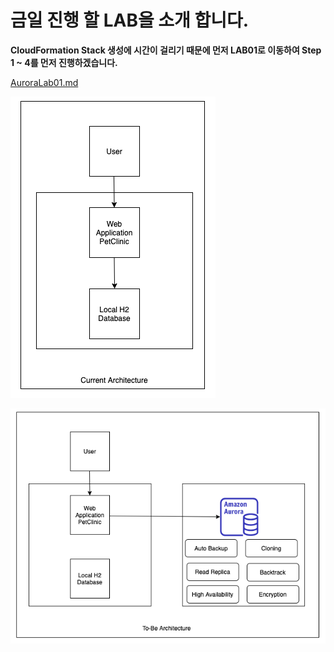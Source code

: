# 금일 진행 할 LAB을 소개 합니다.

**CloudFormation Stack 생성에 시간이 걸리기 때문에 먼저 LAB01로 이동하여 Step 1 ~ 4를 먼저 진행하겠습니다.**

[AuroraLab01.md](AuroraLab01.md)

<kbd> ![GitHub Logo](images/55.png) </kbd>

<kbd> ![GitHub Logo](images/56.png) </kbd>
